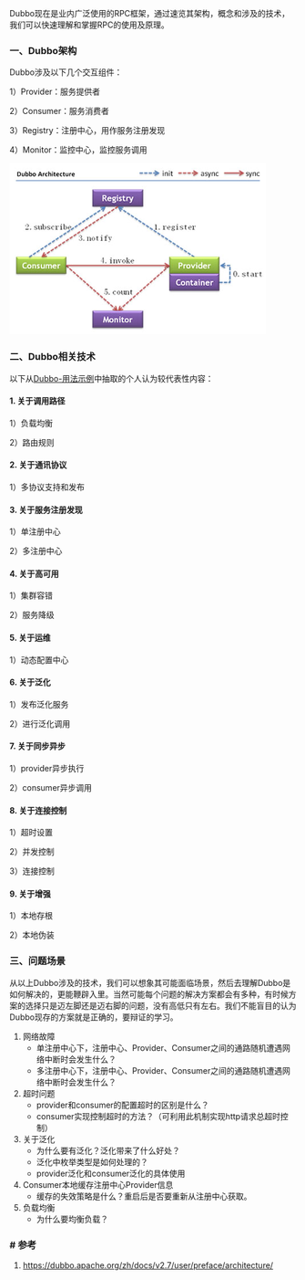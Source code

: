 Dubbo现在是业内广泛使用的RPC框架，通过速览其架构，概念和涉及的技术，我们可以快速理解和掌握RPC的使用及原理。

### 一、Dubbo架构

Dubbo涉及以下几个交互组件：

1）Provider：服务提供者

2）Consumer：服务消费者

3）Registry：注册中心，用作服务注册发现

4）Monitor：监控中心，监控服务调用

![dubbo-architucture](pic/dubbo-architecture.jpg)

### 二、Dubbo相关技术

以下从[Dubbo-用法示例](https://dubbo.apache.org/zh/docs/v2.7/user/examples/)中抽取的个人认为较代表性内容：    

#### 1. 关于调用路径

1）负载均衡

2）路由规则

#### 2. 关于通讯协议

1）多协议支持和发布

#### 3. 关于服务注册发现

1）单注册中心

2）多注册中心

#### 4. 关于高可用

1）集群容错

2）服务降级

#### 5. 关于运维

1）动态配置中心

#### 6. 关于泛化

1）发布泛化服务

2）进行泛化调用

#### 7. 关于同步异步

1）provider异步执行

2）consumer异步调用

#### 8. 关于连接控制

1）超时设置

2）并发控制

3）连接控制

#### 9. 关于增强

1）本地存根

2）本地伪装

### 三、问题场景

从以上Dubbo涉及的技术，我们可以想象其可能面临场景，然后去理解Dubbo是如何解决的，更能鞭辟入里。当然可能每个问题的解决方案都会有多种，有时候方案的选择只是迈左脚还是迈右脚的问题，没有高低只有左右。我们不能盲目的认为Dubbo现存的方案就是正确的，要辩证的学习。

1. 网络故障
     - 单注册中心下，注册中心、Provider、Consumer之间的通路随机遭遇网络中断时会发生什么？
     - 多注册中心下，注册中心、Provider、Consumer之间的通路随机遭遇网络中断时会发生什么？
2. 超时问题
     - provider和consumer的配置超时的区别是什么？
     - consumer实现控制超时的方法？（可利用此机制实现http请求总超时控制）
3. 关于泛化
     - 为什么要有泛化？泛化带来了什么好处？
     - 泛化中枚举类型是如何处理的？
     - provider泛化和consumer泛化的具体使用
4. Consumer本地缓存注册中心Provider信息
     - 缓存的失效策略是什么？重启后是否要重新从注册中心获取。
5. 负载均衡
     - 为什么要均衡负载？

### # 参考

1. https://dubbo.apache.org/zh/docs/v2.7/user/preface/architecture/
